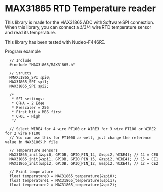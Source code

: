 # MAX31865 RTD Temperature reader

This library is made for the MAX31865 ADC with Software SPI connection. When this library, you can connect a 2/3/4 wire RTD temperature sensor and read its temperature. 

This library has been tested with Nucleo-F446RE.

Program example:
```
  // Include
  #include "MAX31865/MAX31865.h"
  
  // Structs
  MMAX31865_SPI spi0;
  MAX31865_SPI spi1;
  MAX31865_SPI spi2;
  
  /*
   * SPI settings:
   * CPHA = 2 Edge
   * Prescaler = 256
   * First bit = MBS first
   * CPOL = High
   */
  
  // Select WIRE4 for 4 wire PT100 or WIRE3 for 3 wire PT100 or WIRE2 for 2 wire PT100
  // You can use this for PT1000 as well, just change the reference value in MAX31865.h file
  
  // Temperature sensors
  MAX31865_init(&spi0, GPIOB, GPIO_PIN_14, &hspi2, WIRE4); // 14 = CE0
  MAX31865_init(&spi1, GPIOB, GPIO_PIN_15, &hspi2, WIRE4); // 15 = CE1
  MAX31865_init(&spi2, GPIOB, GPIO_PIN_12, &hspi2, WIRE4); // 12 = CE2
  
  // Print temperature
  float temperature0 = MAX31865_temperature(&spi0);
  float temperature1 = MAX31865_temperature(&spi1);
  float temperature2 = MAX31865_temperature(&spi2);
```
